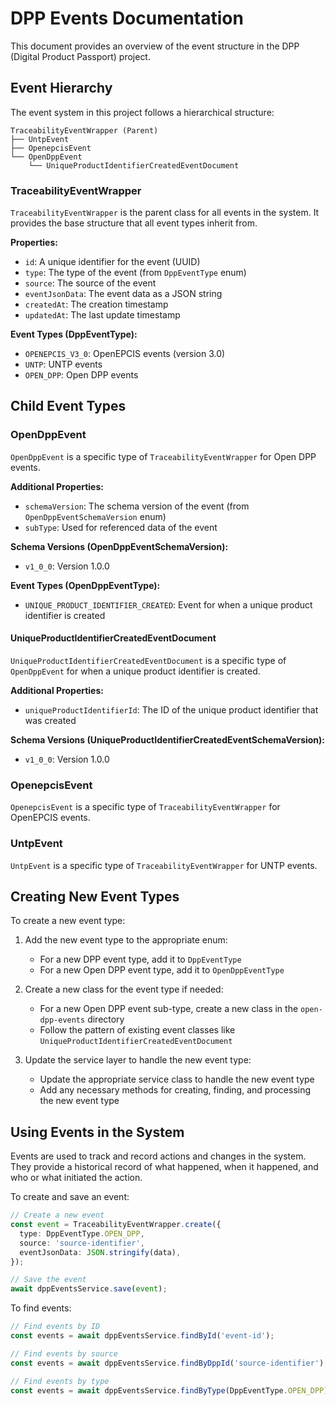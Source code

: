 # DPP Events Documentation

This document provides an overview of the event structure in the DPP (Digital Product Passport) project.

## Event Hierarchy

The event system in this project follows a hierarchical structure:

```
TraceabilityEventWrapper (Parent)
├── UntpEvent
├── OpenepcisEvent
└── OpenDppEvent
    └── UniqueProductIdentifierCreatedEventDocument
```

### TraceabilityEventWrapper

`TraceabilityEventWrapper` is the parent class for all events in the system. It provides the base structure that all
event types inherit
from.

**Properties:**

- `id`: A unique identifier for the event (UUID)
- `type`: The type of the event (from `DppEventType` enum)
- `source`: The source of the event
- `eventJsonData`: The event data as a JSON string
- `createdAt`: The creation timestamp
- `updatedAt`: The last update timestamp

**Event Types (DppEventType):**

- `OPENEPCIS_V3_0`: OpenEPCIS events (version 3.0)
- `UNTP`: UNTP events
- `OPEN_DPP`: Open DPP events

## Child Event Types

### OpenDppEvent

`OpenDppEvent` is a specific type of `TraceabilityEventWrapper` for Open DPP events.

**Additional Properties:**

- `schemaVersion`: The schema version of the event (from `OpenDppEventSchemaVersion` enum)
- `subType`: Used for referenced data of the event

**Schema Versions (OpenDppEventSchemaVersion):**

- `v1_0_0`: Version 1.0.0

**Event Types (OpenDppEventType):**

- `UNIQUE_PRODUCT_IDENTIFIER_CREATED`: Event for when a unique product identifier is created

#### UniqueProductIdentifierCreatedEventDocument

`UniqueProductIdentifierCreatedEventDocument` is a specific type of `OpenDppEvent` for when a unique product identifier
is created.

**Additional Properties:**

- `uniqueProductIdentifierId`: The ID of the unique product identifier that was created

**Schema Versions (UniqueProductIdentifierCreatedEventSchemaVersion):**

- `v1_0_0`: Version 1.0.0

### OpenepcisEvent

`OpenepcisEvent` is a specific type of `TraceabilityEventWrapper` for OpenEPCIS events.

### UntpEvent

`UntpEvent` is a specific type of `TraceabilityEventWrapper` for UNTP events.

## Creating New Event Types

To create a new event type:

1. Add the new event type to the appropriate enum:
    - For a new DPP event type, add it to `DppEventType`
    - For a new Open DPP event type, add it to `OpenDppEventType`

2. Create a new class for the event type if needed:
    - For a new Open DPP event sub-type, create a new class in the `open-dpp-events` directory
    - Follow the pattern of existing event classes like `UniqueProductIdentifierCreatedEventDocument`

3. Update the service layer to handle the new event type:
    - Update the appropriate service class to handle the new event type
    - Add any necessary methods for creating, finding, and processing the new event type

## Using Events in the System

Events are used to track and record actions and changes in the system. They provide a historical record of what
happened, when it happened, and who or what initiated the action.

To create and save an event:

```typescript
// Create a new event
const event = TraceabilityEventWrapper.create({
  type: DppEventType.OPEN_DPP,
  source: 'source-identifier',
  eventJsonData: JSON.stringify(data),
});

// Save the event
await dppEventsService.save(event);
```

To find events:

```typescript
// Find events by ID
const events = await dppEventsService.findById('event-id');

// Find events by source
const events = await dppEventsService.findByDppId('source-identifier');

// Find events by type
const events = await dppEventsService.findByType(DppEventType.OPEN_DPP);
```